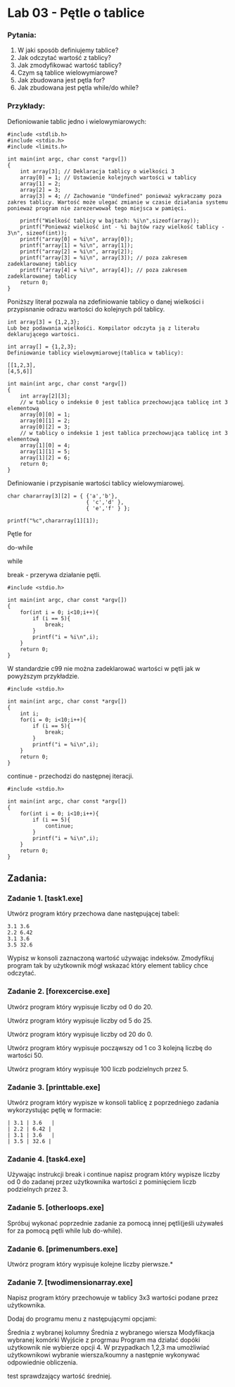 # **Lab 03 - Pętle o tablice**

### **Pytania:**
1. W jaki sposób definiujemy tablice?
2. Jak odczytać wartość z tablicy?
3. Jak zmodyfikować wartość tablicy?
4. Czym są tablice wielowymiarowe?
5. Jak zbudowana jest pętla for?
6. Jak zbudowana jest pętla while/do while?

### **Przykłady:**
Defioniowanie tablic jedno i wielowymiarowych:
```
#include <stdlib.h>
#include <stdio.h>
#include <limits.h>

int main(int argc, char const *argv[])
{
    int array[3]; // Deklaracja tablicy o wielkości 3
    array[0] = 1; // Ustawienie kolejnych wartości w tablicy
    array[1] = 2;
    array[2] = 3;
    array[3] = 4; // Zachowanie "Undefined" ponieważ wykraczamy poza zakres tablicy. Wartość może ulegać zmianie w czasie działania systemu ponieważ program nie zarezerwował tego miejsca w pamięci.
     
    printf("Wielkość tablicy w bajtach: %i\n",sizeof(array));
    printf("Ponieważ wielkość int - %i bajtów razy wielkość tablicy - 3\n", sizeof(int));
    printf("array[0] = %i\n", array[0]);
    printf("array[1] = %i\n", array[1]);
    printf("array[2] = %i\n", array[2]);
    printf("array[3] = %i\n", array[3]); // poza zakresem zadeklarowanej tablicy
    printf("array[4] = %i\n", array[4]); // poza zakresem zadeklarowanej tablicy
    return 0;
}
```
Poniższy literał pozwala na zdefiniowanie tablicy o danej wielkości i przypisnanie odrazu wartości do kolejnych pól tablicy.
```
int array[3] = {1,2,3};
Lub bez podawania wielkośći. Kompilator odczyta ją z literału deklarującego wartości.

int array[] = {1,2,3};
Definiowanie tablicy wielowymiarowej(tablica w tablicy):

[[1,2,3],
[4,5,6]]

int main(int argc, char const *argv[])
{
    int array[2][3];
    // w tablicy o indeksie 0 jest tablica przechowująca tablicę int 3 elementową
    array[0][0] = 1; 
    array[0][1] = 2;
    array[0][2] = 3;
    // w tablicy o indeksie 1 jest tablica przechowująca tablicę int 3 elementową
    array[1][0] = 4; 
    array[1][1] = 5;
    array[1][2] = 6;
    return 0;
}
```
Definiowanie i przypisanie wartości tablicy wielowymiarowej.
```
char chararray[3][2] = { {'a','b'},
                         { 'c','d' },
                         { 'e','f' } };

printf("%c",chararray[1][1]);
```
Pętle
for

do-while

while

break - przerywa działanie pętli.
```
#include <stdio.h>

int main(int argc, char const *argv[])
{
    for(int i = 0; i<10;i++){
        if (i == 5){
            break;
        }
        printf("i = %i\n",i);
    }
    return 0;
}
```
W standardzie c99 nie można zadeklarować wartości w pętli jak w powyższym przykładzie.
```
#include <stdio.h>

int main(int argc, char const *argv[])
{
    int i;
    for(i = 0; i<10;i++){
        if (i == 5){
            break;
        }
        printf("i = %i\n",i);
    }
    return 0;
}
```
continue - przechodzi do następnej iteracji.

```
#include <stdio.h>

int main(int argc, char const *argv[])
{
    for(int i = 0; i<10;i++){
        if (i == 5){
            continue;
        }
        printf("i = %i\n",i);
    }
    return 0;
}
```

## **Zadania:**


### **Zadanie 1. [task1.exe]**

Utwórz program który przechowa dane następującej tabeli:
```
3.1	3.6
2.2	6.42
3.1	3.6
3.5	32.6
```
Wypisz w konsoli zaznaczoną wartość używając indeksów. Zmodyfikuj program tak by użytkownik mógł wskazać który element tablicy chce odczytać.

### **Zadanie 2. [forexcercise.exe]**

Utwórz program który wypisuje liczby od 0 do 20.

Utwórz program który wypisuje liczby od 5 do 25.

Utwórz program który wypisuje liczby od 20 do 0.

Utwórz program który wypisuje począwszy od 1 co 3 kolejną liczbę do wartości 50.

Utwórz program który wypisuje 100 liczb podzielnych przez 5.

### **Zadanie 3. [printtable.exe]**

Utwórz program który wypisze w konsoli tablicę z poprzedniego zadania wykorzystując pętlę w formacie:
```
| 3.1 | 3.6   |
| 2.2 | 6.42 |
| 3.1 | 3.6   |
| 3.5 | 32.6 |
```

### **Zadanie 4. [task4.exe]**

Używając instrukcji break i continue napisz program który wypisze liczby od 0 do zadanej przez użytkownika wartości z pominięciem liczb podzielnych przez 3.

### **Zadanie 5. [otherloops.exe]**

Spróbuj wykonać poprzednie zadanie za pomocą innej pętli(jeśli używałeś for za pomocą pętli while lub do-while).

### **Zadanie 6. [primenumbers.exe]**

Utwórz program który wypisuje kolejne liczby pierwsze.*

### **Zadanie 7. [twodimensionarray.exe]**

Napisz program który przechowuje w tablicy 3x3 wartości podane przez użytkownika.

Dodaj do programu menu z następującymi opcjami:

Średnia z wybranej kolumny
Średnia z wybranego wiersza
Modyfikacja wybranej komórki
Wyjście z progrmau
Program ma działać dopóki użytkownik nie wybierze opcji 4. W przypadkach 1,2,3 ma umożliwiać użytkownikowi wybranie wiersza/koumny a następnie wykonywać odpowiednie obliczenia.

test sprawdzający wartość średniej.
